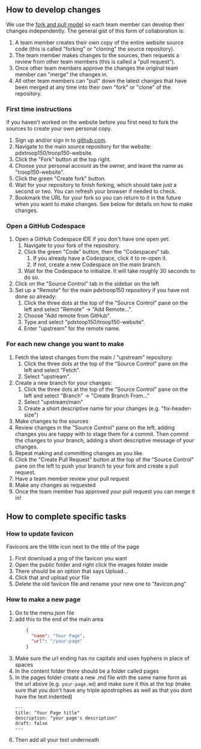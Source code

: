 ## How to develop changes

We use the [fork and pull model](https://docs.github.com/en/pull-requests/collaborating-with-pull-requests/getting-started/about-collaborative-development-models#fork-and-pull-model) so each team member can develop their changes independently. The general gist of this form of collaboration is:

1. A team member creates their own copy of the entire website source code (this is called "forking" or "cloning" the source repository).
1. The team member makes changes to the sources, then requests a review from other team members (this is called a "pull request").
1. Once other team members approve the changes the original team member can "merge" the changes in.
1. All other team members can "pull" down the latest changes that have been merged at any time into their own "fork" or "clone" of the repository.

### First time instructions

If you haven't worked on the website before you first need to fork the sources to create your own personal copy.

1. Sign up and/or sign in to [github.com](https://github.com).
1. Navigate to the main source repository for the website: pdxtroop150/troop150-website.
1. Click the "Fork" button at the top right.
1. Choose your personal account as the owner, and leave the name as "troop150-website".
1. Click the green "Create fork" button.
1. Wait for your repository to finish forking, which should take just a second or two. You can refresh your browser if needed to check.
1. Bookmark the URL for your fork so you can return to it in the future when you want to make changes. See below for details on how to make changes.

### Open a GitHub Codespace
1. Open a GitHub Codespace IDE if you don't have one open yet:
    1. Navigate to your fork of the repository.
    1. Click the green "Code" button, then the "Codespaces" tab.
        1. If you already have a Codespace, click it to re-open it.
        1. If not, create a new Codespace on the main branch.
    1. Wait for the Codespace to initialize. It will take roughly 30 seconds to do so.
1. Click on the "Source Control" tab in the sidebar on the left
1. Set up a "Remote" for the main pdxtroop150 repository if you have not done so already:
    1. Click the three dots at the top of the "Source Control" pane on the left and select "Remote" -> "Add Remote...".
    1. Choose "Add remote from GitHub".
    1. Type and select "pdxtoop150/troop150-website".
    1. Enter "upstream" for the remote name.

### For each new change you want to make
1. Fetch the latest changes from the main / "upstream" repository:
    1. Click the three dots at the top of the "Source Control" pane on the left and select "Fetch".
    1. Select "upstream".
1. Create a new branch for your changes:
    1. Click the three dots at the top of the "Source Control" pane on the left and select "Branch" -> "Create Branch From..."
    1. Select "upstream/main"
    1. Create a short descriptive name for your changes (e.g. "fix-header-size")
1. Make changes to the sources
1. Review changes in the "Source Control" pane on the left, adding changes you are happy with to stage them for a commit. Then commit the changes to your branch, adding a short descriptive message of your changes.
1. Repeat making and committing changes as you like.
1. Click the "Create Pull Request" button at the top of the "Source Control" pane on the left to push your branch to your fork and create a pull request.
1. Have a team member review your pull request
1. Make any changes as requested
1. Once the team member has approved your pull request you can merge it in!

## How to complete specific tasks

### How to update favicon

Favicons are the little icon next to the title of the page

1. First download a png of the favicon you want
2. Open the public folder and right click the images folder inside
3. There should be an option that says Upload...
4. Click that and upload your file
5. Delete the old favicon file and rename your new one to "favicon.png"

### How to make a new page

1. Go to the menu.json file 
2. add this to the end of the main area
    ```json
        {
          "name": "Your Page",
          "url": "/your-page"
        }
    ```
3. Make sure the url ending has no capitals and uses hyphens in place of spaces
4. In the content folder there should be a folder called pages
5. In the pages folder create a new .md file with the same name form as the url above (e.g. `your-page.md`) and make sure it this at the top (make sure that you don't have any triple apostrophes as well as that you dont have the text indented)
    ```
    ---
    title: "Your Page title"
    description: "your page's description"
    draft: false
    ---
    ```
6. Then add all your text underneath

